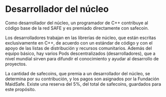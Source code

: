# Desarrollador del núcleo

Como desarrollador del núcleo, un programador de C++ contribuye al código base de la red SAFE y es premiado directamente con safecoin.

Los desarrolladores trabajan en las librerías de núcleo, que están escritas exclusivamente en C++, de acuerdo con un estándar de código y con el apoyo de las listas de distribución y recursos comunitarios. Además del equipo básico, hay varios Pods descentralizados (desarrolladores), que a nivel mundial sirven para difundir el conocimiento y ayudar al desarrollo de proyectos.

La cantidad de safecoins, que premia a un desarrollador del núcleo, se determina por su contribución, y los pagos son asignados por la Fundación MaidSafe. Existe una reserva del 5%, del total de safecoins, guardados para este propósito.
